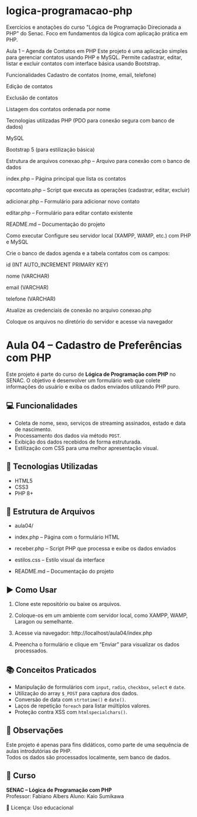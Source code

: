 # logica-programacao-php
Exercícios e anotações do curso "Lógica de Programação Direcionada a PHP" do Senac. Foco em fundamentos da lógica com aplicação prática em PHP.

Aula 1 – Agenda de Contatos em PHP
Este projeto é uma aplicação simples para gerenciar contatos usando PHP e MySQL.
Permite cadastrar, editar, listar e excluir contatos com interface básica usando Bootstrap.

Funcionalidades
Cadastro de contatos (nome, email, telefone)

Edição de contatos

Exclusão de contatos

Listagem dos contatos ordenada por nome

Tecnologias utilizadas
PHP (PDO para conexão segura com banco de dados)

MySQL

Bootstrap 5 (para estilização básica)

Estrutura de arquivos
conexao.php – Arquivo para conexão com o banco de dados

index.php – Página principal que lista os contatos

opcontato.php – Script que executa as operações (cadastrar, editar, excluir)

adicionar.php – Formulário para adicionar novo contato

editar.php – Formulário para editar contato existente

README.md – Documentação do projeto

Como executar
Configure seu servidor local (XAMPP, WAMP, etc.) com PHP e MySQL

Crie o banco de dados agenda e a tabela contatos com os campos:

id (INT AUTO_INCREMENT PRIMARY KEY)

nome (VARCHAR)

email (VARCHAR)

telefone (VARCHAR)

Atualize as credenciais de conexão no arquivo conexao.php

Coloque os arquivos no diretório do servidor e acesse via navegador

# Aula 04 – Cadastro de Preferências com PHP

Este projeto é parte do curso de **Lógica de Programação com PHP** no SENAC. O objetivo é desenvolver um formulário web que colete informações do usuário e exiba os dados enviados utilizando PHP puro.

## 💻 Funcionalidades

- Coleta de nome, sexo, serviços de streaming assinados, estado e data de nascimento.
- Processamento dos dados via método `POST`.
- Exibição dos dados recebidos de forma estruturada.
- Estilização com CSS para uma melhor apresentação visual.

## 🧰 Tecnologias Utilizadas

- HTML5
- CSS3
- PHP 8+

## 📂 Estrutura de Arquivos

- aula04/

- index.php – Página com o formulário HTML

- receber.php – Script PHP que processa e exibe os dados enviados

- estilos.css – Estilo visual da interface

- README.md – Documentação do projeto

## ▶️ Como Usar

1. Clone este repositório ou baixe os arquivos.
2. Coloque-os em um ambiente com servidor local, como XAMPP, WAMP, Laragon ou semelhante.
3. Acesse via navegador:
http://localhost/aula04/index.php

4. Preencha o formulário e clique em “Enviar” para visualizar os dados processados.

## 📚 Conceitos Praticados

- Manipulação de formulários com `input`, `radio`, `checkbox`, `select` e `date`.
- Utilização do array `$_POST` para captura dos dados.
- Conversão de data com `strtotime()` e `date()`.
- Laços de repetição `foreach` para listar múltiplos valores.
- Proteção contra XSS com `htmlspecialchars()`.

## 📌 Observações

Este projeto é apenas para fins didáticos, como parte de uma sequência de aulas introdutórias de PHP.  
Todos os dados são processados localmente, sem banco de dados.

## 🏫 Curso

**SENAC – Lógica de Programação com PHP**  
Professor: Fabiano Albers
Aluno: Kaio Sumikawa

📁 Licença: Uso educacional
